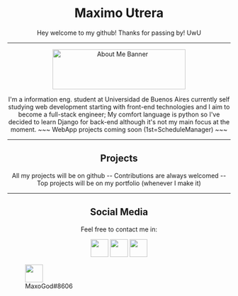 <h1 align="center">Maximo Utrera</h1>

<p align="center">
    Hey welcome to my github! Thanks for passing by! UwU
</p>
<hr />

<div align="center">
    <img src="https://blogger.googleusercontent.com/img/a/AVvXsEjy1PsGtF6517m4VD-8gxJlER3Fh1FhXu5H18eyYYmbAlCOIJrhf3h4OD7iTbpyd0NEc4xj-AA5sm1M1CF7uCd5Vt6jGakbcruwYbY1UZV0Lqj04O8Zb52-TVPv0kR1xN328BR3HsP5xM2e6YypjpJwILy37CFU0ZHicL9mz8YPoJ728aZ7_mI7wALA" width="300" height="90" alt="About Me Banner">
</div>
<p align="center">
    I'm a information eng. student at Universidad de Buenos Aires currently self studying web development starting with front-end technologies and I aim to become a full-stack engineer; My comfort language is python so I've decided to learn Django for back-end although it's not my main focus at the moment.
    ~~~ WebApp projects coming soon (1st=ScheduleManager) ~~~
</p>
<hr />

<h2 align="center">Projects</h2>
<p align="center">
    All my projects will be on github -- Contributions are always welcomed -- Top projects will be on my portfolio (whenever I make it)
</p>
<hr />

<h2 align="center">Social Media</h2>
<p align="center">
    Feel free to contact me in:
</p>
<p align="center">
    <a href="https://www.linkedin.com/in/maximo-utrera-89066a225/" target="_blank"><img src="https://upload.wikimedia.org/wikipedia/commons/thumb/c/ca/LinkedIn_logo_initials.png/640px-LinkedIn_logo_initials.png" width="40" height="40"></a>
    <a href=https://www.instagram.com/maxo_god/" target="_blank"><img src="https://upload.wikimedia.org/wikipedia/commons/thumb/e/e7/Instagram_logo_2016.svg/2048px-Instagram_logo_2016.svg.png" width="40" height="40"></a>
    <a href="https://steamcommunity.com/id/maxogodd/" target="_blank"><img src="https://cdn.freebiesupply.com/images/large/2x/steam-logo-white.png" width="40" height="40"></a>
    <figure>
        <img src="https://www.freepnglogos.com/uploads/discord-logo-png/discord-logo-logodownload-download-logotipos-1.png" width="40" height="40">
        <figcaption>MaxoGod#8606</figcaption>
    </figure>
</p>
